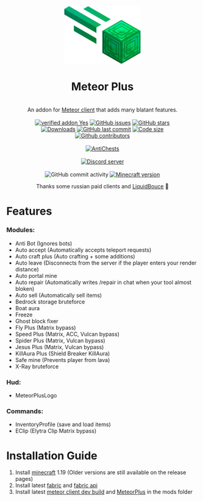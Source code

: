 
<div align="center">
	<img src="src/main/resources/assets/plus/logo.png" alt="meteor-plus" width="200px"/>
	<h1>Meteor Plus</h1>
	<br>
		An addon for <a href="https://github.com/MeteorDevelopment/meteor-client">Meteor client</a> that adds many blatant features.
	<br/><br/>
    <a href="https://anticope.ml/pages/MeteorAddons.html"><img src="https://img.shields.io/badge/verified%20addon-Yes-blueviolet" alt="verified addon Yes"/></a>
	<a href="https://GitHub.com/Nekiplay/MeteorPlus/issues/"><img src="https://img.shields.io/github/issues/Nekiplay/MeteorPlus" alt="GitHub issues"/></a>
	<a href="https://github.com/Nekiplay/MeteorPlus/stargazers"><img src="https://badgen.net/github/stars/Nekiplay/MeteorPlus" alt="GitHub stars"/></a>
	<br>
	<a href="https://github.com/Nekiplay/MeteorPlus/releases"><img src="https://img.shields.io/github/downloads/Nekiplay/MeteorPlus/total" alt="Downloads"/></a>
	<a href="https://github.com/Nekiplay/MeteorPlus/commits/main"><img src="https://img.shields.io/github/last-commit/Nekiplay/MeteorPlus" alt="GitHub last commit"/></a>
	<a href="https://github.com/Nekiplay/MeteorPlus"><img src="https://img.shields.io/github/languages/code-size/Nekiplay/MeteorPlus" alt="Code size"/></a>
	<br>
	<a href="https://github.com/Nekiplay/MeteorPlus/graphs/contributors"><img src="https://img.shields.io/github/contributors/Nekiplay/MeteorPlus" alt="Github contributors"/></a>
	<br/><br/>
	<a href="https://github.com/Nekiplay/MeteorPlus/blob/main/ac-tests.md"><img src="https://img.shields.io/badge/Anticheats-AAC%2C%20Spartan%2C%20Vulcan%2C%20Matrix%2C%20Wraith-brightgreen" alt="AntiChests" /></a>
	<br/><br/>
  	<a href="https://discord.gg/NUCqxgxAnk"><img src="https://invidget.switchblade.xyz/NUCqxgxAnk" alt="Discord server"></a>
	<br/><br/>
	<img src="https://img.shields.io/github/commit-activity/w/MeteorDevelopment/meteor-client" alt="GitHub commit activity"/>
	<a href="https://www.minecraft.net/"><img src="https://img.shields.io/badge/minecraft%20version-1.19.4-brightgreen" alt="Minecraft version"/></a>
	<p>Thanks some russian paid clients and <a href="https://github.com/CCBlueX/LiquidBounce">LiquidBouce</a> 🤫</p>
</div>

# Features
### Modules:
- Anti Bot (Ignores bots)
- Auto accept (Automatically accepts teleport requests)
- Auto craft plus (Auto сrafting + some additions)
- Auto leave (Disconnects from the server if the player enters your render distance)
- Auto portal mine
- Auto repair (Automatically writes /repair in chat when your tool almost bloken)
- Auto sell (Automatically sell items)
- Bedrock storage bruteforce
- Boat aura 
- Freeze
- Ghost block fixer
- Fly Plus (Matrix bypass)
- Speed Plus (Matrix, ACC, Vulcan bypass)
- Spider Plus (Matrix, Vulcan bypass)
- Jesus Plus (Matrix, Vulcan bypass)
- KillAura Plus (Shield Breaker KillAura)
- Safe mine (Prevents player from lava)
- X-Ray bruteforce

### Hud:
- MeteorPlusLogo

### Commands:
- InventoryProfile (save and load items)
- EClip (Elytra Clip Matrix bypass)

# Installation Guide
1. Install [minecraft](https://www.minecraft.net/) 1.19 (Older versions are still available on the release pages)
0. Install latest [fabric](https://fabricmc.net/) and [fabric api](https://www.curseforge.com/minecraft/mc-mods/fabric-api)
0. Install latest [meteor client dev build](https://meteorclient.com/download?devBuild=latest) and [MeteorPlus](https://github.com/Nekiplay/MeteorPlus/releases) in the mods folder
